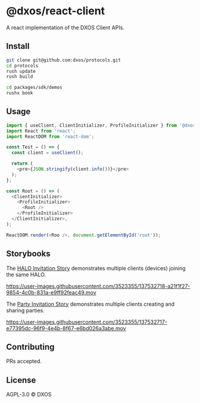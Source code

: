 # @dxos/react-client

A react implementation of the DXOS Client APIs.

## Install

```bash
git clone git@github.com:dxos/protocols.git
cd protocols
rush update
rush build

cd packages/sdk/demos
rushx book
```

## Usage

```javascript
import { useClient, ClientInitializer, ProfileInitializer } from '@dxos/react-client';
import React from 'react';
import ReactDOM from 'react-dom';

const Test = () => {
  const client = useClient();

  return (
    <pre>{JSON.stringify(client.info())}</pre>
  );
};

const Root = () => (
  <ClientInitializer>
    <ProfileInitializer>
      <Root />
    </ProfileInitializer>
  </ClientInitializer>,
);

ReactDOM.render(<Roo />, document.getElementById('root'));
```

## Storybooks

The [HALO Invitation Story](./stories/halo-invitations.stories.tsx) demonstrates multiple clients (devices) joining the same HALO.

https://user-images.githubusercontent.com/3523355/137532718-a21f1f27-9854-4c0b-831a-e9ff92feac49.mov

The [Party Invitation Story](./stories/party-invitations.stories.tsx) demonstrates multiple clients creating and sharing parties.

https://user-images.githubusercontent.com/3523355/137532717-e77395dc-96f9-4e4b-8f67-e6bd026a3abe.mov


## Contributing

PRs accepted.

## License

AGPL-3.0 © DXOS
